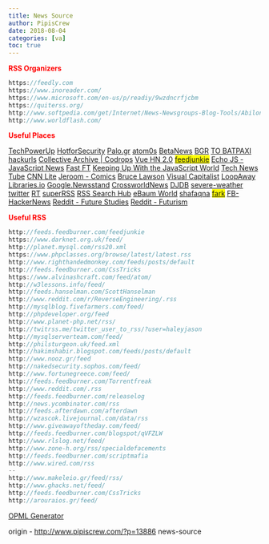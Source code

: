 ```yaml
---
title: News Source
author: PipisCrew
date: 2018-08-04
categories: [va]
toc: true
---
```


<span style="color: #ff0000;">**RSS Organizers**</span>

```js
https://feedly.com
https://www.inoreader.com/
https://www.microsoft.com/en-us/p/readiy/9wzdncrfjcbm
https://quiterss.org/
http://www.softpedia.com/get/Internet/News-Newsgroups-Blog-Tools/Abilon.shtml or their new paid version http://www.activerefresh.com/
http://www.worldflash.com/
```

<span style="color: #ff0000;">**Useful Places**</span>

[TechPowerUp](http://www.techpowerup.com/)
[HotforSecurity](http://www.hotforsecurity.com/)
[Palo.gr](http://www.palo.gr/info/ti-einai-to-palo/)
[atom0s](http://atom0s.com/)
[BetaNews](http://betanews.com/)
[BGR](http://bgr.com/)
[ΤΟ ΒΑΤΡΑΧΙ](http://tovatraxi.com/)
[hackurls](http://hackurls.com/)
[Collective Archive | Codrops](https://tympanus.net/codrops/collective/)
[Vue HN 2.0](https://hnews.xyz/top)
<span style="background-color: #ffff00; color: #ff0000;">[feedjunkie](http://feedjunkie.com/)</span>
[Echo JS - JavaScript News](http://www.echojs.com/)
[Fast FT](https://www.ft.com/fastft)
[Keeping Up With the JavaScript World](https://www.codeproject.com/Articles/1199623/Keeping-Up-With-the-JavaScript-World)
[Tech News Tube](http://technewstube.com/)
[CNN Lite](http://lite.cnn.io/en)
[Jeroom - Comics](https://www.jeroom-inc.com/en-gb/comics)
[Bruce Lawson](http://www.brucelawson.co.uk/)
[Visual Capitalist](http://www.visualcapitalist.com/)
[LoopAway](https://loopaway.com/)
[Libraries.io](https://libraries.io/github/search?keywords=reverse-engineering)
[Google.Newsstand](https://newsstand.google.com/)
[CrossworldNews](http://crossworldnews.com/)
[DJDB](http://djdb.me/)
[severe-weather twitter](https://twitter.com/severeweatherEU)
[RT](https://www.rt.com/)
[superRSS](http://www.rssing.com/super.php)
[RSS Search Hub](https://www.rsssearchhub.com/feeds/bloomberg)
[eBaum World](http://www.ebaumsworld.com/)
[shafaqna](http://technologynews.shafaqna.com/)
<span style="background-color: #ffff00; color: #ff0000;">[fark](https://www.fark.com/)</span>
[FB-HackerNews](https://www.facebook.com/thehackernews/)
[Reddit - Future Studies](https://www.reddit.com/r/Futurology/)
[Reddit - Futurism](https://www.reddit.com/r/Futurism/)

<span style="color: #ff0000;">**Useful RSS**</span>

```js
http://feeds.feedburner.com/feedjunkie
https://www.darknet.org.uk/feed/
http://planet.mysql.com/rss20.xml
https://www.phpclasses.org/browse/latest/latest.rss
http://www.righthandedmonkey.com/feeds/posts/default
http://feeds.feedburner.com/CssTricks
https://www.alvinashcraft.com/feed/atom/
http://w3lessons.info/feed/
http://feeds.hanselman.com/ScottHanselman
http://www.reddit.com/r/ReverseEngineering/.rss
http://mysqlblog.fivefarmers.com/feed/
http://phpdeveloper.org/feed
http://www.planet-php.net/rss/
http://twitrss.me/twitter_user_to_rss/?user=haleyjason
http://mysqlserverteam.com/feed/
http://philsturgeon.uk/feed.xml
http://hakimshabir.blogspot.com/feeds/posts/default
http://www.nooz.gr/feed
http://nakedsecurity.sophos.com/feed/
http://www.fortunegreece.com/feed/
http://feeds.feedburner.com/Torrentfreak
http://www.reddit.com/.rss
http://feeds.feedburner.com/releaselog
http://news.ycombinator.com/rss
http://feeds.afterdawn.com/afterdawn
http://wzascok.livejournal.com/data/rss
http://www.giveawayoftheday.com/feed/
http://feeds.feedburner.com/blogspot/qVFZLW
http://www.rlslog.net/feed/
http://www.zone-h.org/rss/specialdefacements
http://feeds.feedburner.com/scriptmafia
http://www.wired.com/rss
--
http://www.makeleio.gr/feed/rss/
http://www.ghacks.net/feed/
http://feeds.feedburner.com/CssTricks
http://arouraios.gr/feed/
```

[OPML Generator](http://opml-gen.ovh/)

origin - http://www.pipiscrew.com/?p=13886 news-source